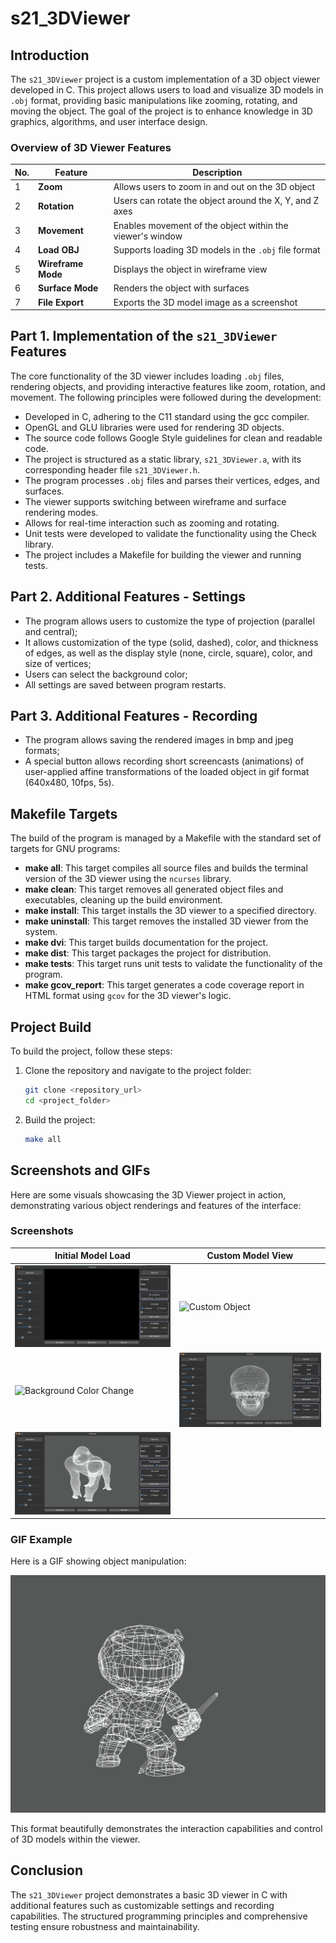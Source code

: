 # s21_3DViewer

## Introduction

The `s21_3DViewer` project is a custom implementation of a 3D object viewer developed in C. This project allows users to load and visualize 3D models in `.obj` format, providing basic manipulations like zooming, rotating, and moving the object. The goal of the project is to enhance knowledge in 3D graphics, algorithms, and user interface design.

### Overview of 3D Viewer Features

| No. | Feature              | Description                                         |
| --- | -------------------- | --------------------------------------------------- |
| 1   | **Zoom**             | Allows users to zoom in and out on the 3D object    |
| 2   | **Rotation**         | Users can rotate the object around the X, Y, and Z axes |
| 3   | **Movement**         | Enables movement of the object within the viewer's window |
| 4   | **Load OBJ**         | Supports loading 3D models in the `.obj` file format |
| 5   | **Wireframe Mode**    | Displays the object in wireframe view               |
| 6   | **Surface Mode**     | Renders the object with surfaces                    |
| 7   | **File Export**      | Exports the 3D model image as a screenshot          |

## Part 1. Implementation of the `s21_3DViewer` Features

The core functionality of the 3D viewer includes loading `.obj` files, rendering objects, and providing interactive features like zoom, rotation, and movement. The following principles were followed during the development:

- Developed in C, adhering to the C11 standard using the gcc compiler.
- OpenGL and GLU libraries were used for rendering 3D objects.
- The source code follows Google Style guidelines for clean and readable code.
- The project is structured as a static library, `s21_3DViewer.a`, with its corresponding header file `s21_3DViewer.h`.
- The program processes `.obj` files and parses their vertices, edges, and surfaces.
- The viewer supports switching between wireframe and surface rendering modes.
- Allows for real-time interaction such as zooming and rotating.
- Unit tests were developed to validate the functionality using the Check library.
- The project includes a Makefile for building the viewer and running tests.

## Part 2. Additional Features - Settings

- The program allows users to customize the type of projection (parallel and central);
- It allows customization of the type (solid, dashed), color, and thickness of edges, as well as the display style (none, circle, square), color, and size of vertices;
- Users can select the background color;
- All settings are saved between program restarts.

## Part 3. Additional Features - Recording

- The program allows saving the rendered images in bmp and jpeg formats;
- A special button allows recording short screencasts (animations) of user-applied affine transformations of the loaded object in gif format (640x480, 10fps, 5s).

## Makefile Targets

The build of the program is managed by a Makefile with the standard set of targets for GNU programs:

- **make all**: This target compiles all source files and builds the terminal version of the 3D viewer using the `ncurses` library.
- **make clean**: This target removes all generated object files and executables, cleaning up the build environment.
- **make install**: This target installs the 3D viewer to a specified directory.
- **make uninstall**: This target removes the installed 3D viewer from the system.
- **make dvi**: This target builds documentation for the project.
- **make dist**: This target packages the project for distribution.
- **make tests**: This target runs unit tests to validate the functionality of the program.
- **make gcov_report**: This target generates a code coverage report in HTML format using `gcov` for the 3D viewer's logic.

## Project Build

To build the project, follow these steps:

1. Clone the repository and navigate to the project folder:

    ```bash
    git clone <repository_url>
    cd <project_folder>
    ```

2. Build the project:

    ```bash
    make all
    ```


## Screenshots and GIFs

Here are some visuals showcasing the 3D Viewer project in action, demonstrating various object renderings and features of the interface:

### Screenshots

| Initial Model Load | Custom Model View |
|-------------------|-------------------|
| ![Initial View](src/screenshot/Screenshot1.png) | ![Custom Object](src/docs/screenshot/Screenshot2.png) |
| ![Background Color Change](src/screenshot/Screenshot3.png) | ![Skull Object View](src/screenshot/Screenshot4.png) |
| ![Elephant Model](src/screenshot/Screenshot5.png) |  |

### GIF Example

Here is a GIF showing object manipulation:

![Bison Pose Gif](src/screenshot/bison_pose.gif)

This format beautifully demonstrates the interaction capabilities and control of 3D models within the viewer.

## Conclusion

The `s21_3DViewer` project demonstrates a basic 3D viewer in C with additional features such as customizable settings and recording capabilities. The structured programming principles and comprehensive testing ensure robustness and maintainability.